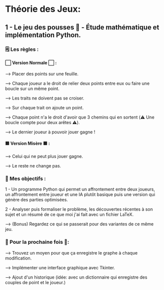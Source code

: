 # Théorie des Jeux:

## 1 - Le jeu des pousses 🌳 - Étude mathématique et implémentation Python.

### 🗒️ Les règles : 

#### ⬜️ Version Normale ⬜️ :

--> Placer des points sur une feuille.

--> Chaque joueur a le droit de relier deux points entre eux ou faire une boucle sur un même point.

--> Les traits ne doivent pas se croiser.

--> Sur chaque trait on ajoute un point.

--> Chaque point n'a le droit d'avoir que 3 chemins qui en sortent (⚠️ Une boucle compte pour deux arêtes ⚠️).

--> Le dernier joueur à pouvoir jouer gagne !

#### 🟥 Version Misère 🟥 : 

--> Celui qui ne peut plus jouer gagne.

--> Le reste ne change pas.


### 🎯 Mes objectifs : 

1 - Un programme Python qui permet un affrontement entre deux joueurs, un affrontement entre joueur et une IA plutôt basique puis une version qui génère des parties optimisées.

2 - Analyser puis formaliser le problème, les découvertes récentes à son sujet et un résumé de ce que moi j'ai fait avec un fichier LaTeX.

--> (Bonus) Regardez ce qui se passerait pour des variantes de ce même jeu.

### 📝 Pour la prochaine fois 📝:

--> Trouvez un moyen pour que ça enregistre le graphe à chaque modification.

--> Implémenter une interface graphique avec Tkinter.

--> Ajout d'un historique (idée: avec un dictionnaire qui enregistre des couples de point et le joueur.)

